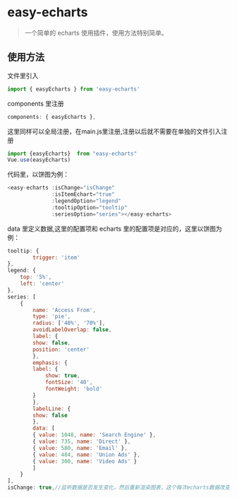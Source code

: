 # easy-echarts

> 一个简单的 echarts 使用插件，使用方法特别简单。

## 使用方法

文件里引入

```javascript
import { easyEcharts } from 'easy-echarts'
```

components 里注册

```javascript
components: { easyEcharts },
```

这里同样可以全局注册，在main.js里注册,注册以后就不需要在单独的文件引入注册
```javascript
import {easyEcharts}  from "easy-echarts"
Vue.use(easyEcharts)
```


代码里，以饼图为例：

```javascript
<easy-echarts :isChange="isChange"
              :isItemEchart="true"
              :legendOption="legend"
              :tooltipOption="tooltip"
              :seriesOption="series"></easy-echarts>
```

data 里定义数据,这里的配置项和 echarts 里的配置项是对应的，这里以饼图为例：

```javascript
tooltip: {
        trigger: 'item'
},
legend: {
    top: '5%',
    left: 'center'
},
series: [
    {
        name: 'Access From',
        type: 'pie',
        radius: ['40%', '70%'],
        avoidLabelOverlap: false,
        label: {
        show: false,
        position: 'center'
        },
        emphasis: {
        label: {
            show: true,
            fontSize: '40',
            fontWeight: 'bold'
        }
        },
        labelLine: {
        show: false
        },
        data: [
        { value: 1048, name: 'Search Engine' },
        { value: 735, name: 'Direct' },
        { value: 580, name: 'Email' },
        { value: 484, name: 'Union Ads' },
        { value: 300, name: 'Video Ads' }
        ]
    }
],
isChange: true,//监听数据是否发生变化，然后重新渲染图表，这个每次echarts数据改变，修改isChange的布尔值就行。
```
